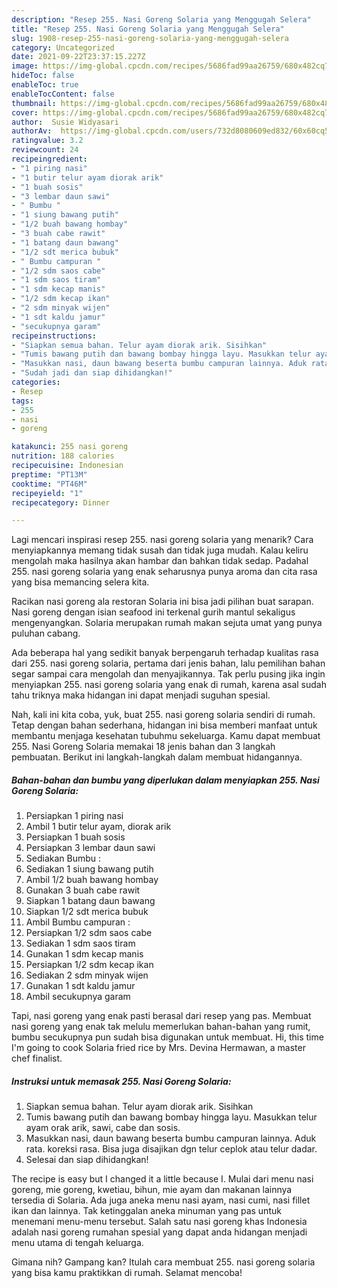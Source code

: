 ```yaml
---
description: "Resep 255. Nasi Goreng Solaria yang Menggugah Selera"
title: "Resep 255. Nasi Goreng Solaria yang Menggugah Selera"
slug: 1908-resep-255-nasi-goreng-solaria-yang-menggugah-selera
category: Uncategorized
date: 2021-09-22T23:37:15.227Z
image: https://img-global.cpcdn.com/recipes/5686fad99aa26759/680x482cq70/255-nasi-goreng-solaria-foto-resep-utama.jpg
hideToc: false
enableToc: true
enableTocContent: false
thumbnail: https://img-global.cpcdn.com/recipes/5686fad99aa26759/680x482cq70/255-nasi-goreng-solaria-foto-resep-utama.jpg
cover: https://img-global.cpcdn.com/recipes/5686fad99aa26759/680x482cq70/255-nasi-goreng-solaria-foto-resep-utama.jpg
author:  Susie Widyasari
authorAv:  https://img-global.cpcdn.com/users/732d8080609ed832/60x60cq50/avatar.jpg
ratingvalue: 3.2
reviewcount: 24
recipeingredient:
- "1 piring nasi"
- "1 butir telur ayam diorak arik"
- "1 buah sosis"
- "3 lembar daun sawi"
- " Bumbu "
- "1 siung bawang putih"
- "1/2 buah bawang hombay"
- "3 buah cabe rawit"
- "1 batang daun bawang"
- "1/2 sdt merica bubuk"
- " Bumbu campuran "
- "1/2 sdm saos cabe"
- "1 sdm saos tiram"
- "1 sdm kecap manis"
- "1/2 sdm kecap ikan"
- "2 sdm minyak wijen"
- "1 sdt kaldu jamur"
- "secukupnya garam"
recipeinstructions:
- "Siapkan semua bahan. Telur ayam diorak arik. Sisihkan"
- "Tumis bawang putih dan bawang bombay hingga layu. Masukkan telur ayam orak arik, sawi, cabe dan sosis."
- "Masukkan nasi, daun bawang beserta bumbu campuran lainnya. Aduk rata. koreksi rasa. Bisa juga disajikan dgn telur ceplok atau telur dadar."
- "Sudah jadi dan siap dihidangkan!"
categories:
- Resep
tags:
- 255
- nasi
- goreng

katakunci: 255 nasi goreng 
nutrition: 188 calories
recipecuisine: Indonesian
preptime: "PT13M"
cooktime: "PT46M"
recipeyield: "1"
recipecategory: Dinner

---
```



Lagi mencari inspirasi resep 255. nasi goreng solaria yang menarik? Cara menyiapkannya memang tidak susah dan tidak juga mudah. Kalau keliru mengolah maka hasilnya akan hambar dan bahkan tidak sedap. Padahal 255. nasi goreng solaria yang enak seharusnya punya aroma dan cita rasa yang bisa memancing selera kita.


Racikan nasi goreng ala restoran Solaria ini bisa jadi pilihan buat sarapan. Nasi goreng dengan isian seafood ini terkenal gurih mantul sekaligus mengenyangkan. Solaria merupakan rumah makan sejuta umat yang punya puluhan cabang.

Ada beberapa hal yang sedikit banyak berpengaruh terhadap kualitas rasa dari 255. nasi goreng solaria, pertama dari jenis bahan, lalu pemilihan bahan segar sampai cara mengolah dan menyajikannya. Tak perlu pusing jika ingin menyiapkan 255. nasi goreng solaria yang enak di rumah, karena asal sudah tahu triknya maka hidangan ini dapat menjadi suguhan spesial.


Nah, kali ini kita coba, yuk, buat 255. nasi goreng solaria sendiri di rumah. Tetap dengan bahan sederhana, hidangan ini bisa memberi manfaat untuk membantu menjaga kesehatan tubuhmu sekeluarga. Kamu dapat membuat 255. Nasi Goreng Solaria memakai 18 jenis bahan dan 3 langkah pembuatan. Berikut ini langkah-langkah dalam membuat hidangannya.

<!--inarticleads1-->

##### Bahan-bahan dan bumbu yang diperlukan dalam menyiapkan 255. Nasi Goreng Solaria:

1. Persiapkan 1 piring nasi
1. Ambil 1 butir telur ayam, diorak arik
1. Persiapkan 1 buah sosis
1. Persiapkan 3 lembar daun sawi
1. Sediakan  Bumbu :
1. Sediakan 1 siung bawang putih
1. Ambil 1/2 buah bawang hombay
1. Gunakan 3 buah cabe rawit
1. Siapkan 1 batang daun bawang
1. Siapkan 1/2 sdt merica bubuk
1. Ambil  Bumbu campuran :
1. Persiapkan 1/2 sdm saos cabe
1. Sediakan 1 sdm saos tiram
1. Gunakan 1 sdm kecap manis
1. Persiapkan 1/2 sdm kecap ikan
1. Sediakan 2 sdm minyak wijen
1. Gunakan 1 sdt kaldu jamur
1. Ambil secukupnya garam


Tapi, nasi goreng yang enak pasti berasal dari resep yang pas. Membuat nasi goreng yang enak tak melulu memerlukan bahan-bahan yang rumit, bumbu secukupnya pun sudah bisa digunakan untuk membuat. Hi, this time I&#39;m going to cook Solaria fried rice by Mrs. Devina Hermawan, a master chef finalist. 

<!--inarticleads2-->

##### Instruksi untuk memasak 255. Nasi Goreng Solaria:

1. Siapkan semua bahan. Telur ayam diorak arik. Sisihkan
1. Tumis bawang putih dan bawang bombay hingga layu. Masukkan telur ayam orak arik, sawi, cabe dan sosis.
1. Masukkan nasi, daun bawang beserta bumbu campuran lainnya. Aduk rata. koreksi rasa. Bisa juga disajikan dgn telur ceplok atau telur dadar.
1. Selesai dan siap dihidangkan!

The recipe is easy but I changed it a little because I. Mulai dari menu nasi goreng, mie goreng, kwetiau, bihun, mie ayam dan makanan lainnya tersedia di Solaria. Ada juga aneka menu nasi ayam, nasi cumi, nasi fillet ikan dan lainnya. Tak ketinggalan aneka minuman yang pas untuk menemani menu-menu tersebut. Salah satu nasi goreng khas Indonesia adalah nasi goreng rumahan spesial yang dapat anda hidangan menjadi menu utama di tengah keluarga. 

Gimana nih? Gampang kan? Itulah cara membuat 255. nasi goreng solaria yang bisa kamu praktikkan di rumah. Selamat mencoba!
